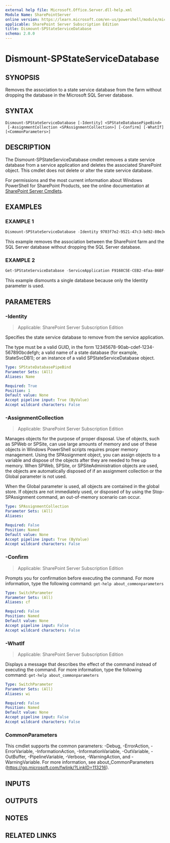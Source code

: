 ```yaml
---
external help file: Microsoft.Office.Server.dll-help.xml
Module Name: SharePointServer
online version: https://learn.microsoft.com/en-us/powershell/module/microsoft.sharepoint.powershell/dismount-spstateservicedatabase
applicable: SharePoint Server Subscription Edition
title: Dismount-SPStateServiceDatabase
schema: 2.0.0
---
```


# Dismount-SPStateServiceDatabase

## SYNOPSIS
Removes the association to a state service database from the farm without dropping the database in the Microsoft SQL Server database.

## SYNTAX

```
Dismount-SPStateServiceDatabase [-Identity] <SPStateDatabasePipeBind>
 [-AssignmentCollection <SPAssignmentCollection>] [-Confirm] [-WhatIf] [<CommonParameters>]
```

## DESCRIPTION
The Dismount-SPStateServiceDatabase cmdlet removes a state service database from a service application and deletes the associated SharePoint object.
This cmdlet does not delete or alter the state service database.

For permissions and the most current information about Windows PowerShell for SharePoint Products, see the online documentation at [SharePoint Server Cmdlets](https://learn.microsoft.com/powershell/sharepoint/sharepoint-server/sharepoint-server-cmdlets).

## EXAMPLES

### EXAMPLE 1
```powershell
Dismount-SPStateServiceDatabase -Identity 9703f7e2-9521-47c3-bd92-80e3eeba391b
```

This example removes the association between the SharePoint farm and the SQL Server database without dropping the SQL Server database.

### EXAMPLE 2
```powershell
Get-SPStateServiceDatabase -ServiceApplication F9168C5E-CEB2-4faa-B6BF-329BF39FA1E4 | Dismount-SPStateServiceDatabase
```

This example dismounts a single database because only the Identity parameter is used.

## PARAMETERS

### -Identity

> Applicable: SharePoint Server Subscription Edition

Specifies the state service database to remove from the service application.

The type must be a valid GUID, in the form 12345678-90ab-cdef-1234-567890bcdefgh; a valid name of a state database (for example, StateSvcDB1); or an instance of a valid SPStateServiceDatabase object.

```yaml
Type: SPStateDatabasePipeBind
Parameter Sets: (All)
Aliases: Name

Required: True
Position: 1
Default value: None
Accept pipeline input: True (ByValue)
Accept wildcard characters: False
```

### -AssignmentCollection

> Applicable: SharePoint Server Subscription Edition

Manages objects for the purpose of proper disposal.
Use of objects, such as SPWeb or SPSite, can use large amounts of memory and use of these objects in Windows PowerShell scripts requires proper memory management.
Using the SPAssignment object, you can assign objects to a variable and dispose of the objects after they are needed to free up memory.
When SPWeb, SPSite, or SPSiteAdministration objects are used, the objects are automatically disposed of if an assignment collection or the Global parameter is not used.

When the Global parameter is used, all objects are contained in the global store.
If objects are not immediately used, or disposed of by using the Stop-SPAssignment command, an out-of-memory scenario can occur.

```yaml
Type: SPAssignmentCollection
Parameter Sets: (All)
Aliases:

Required: False
Position: Named
Default value: None
Accept pipeline input: True (ByValue)
Accept wildcard characters: False
```

### -Confirm

> Applicable: SharePoint Server Subscription Edition

Prompts you for confirmation before executing the command.
For more information, type the following command: `get-help about_commonparameters`

```yaml
Type: SwitchParameter
Parameter Sets: (All)
Aliases: cf

Required: False
Position: Named
Default value: None
Accept pipeline input: False
Accept wildcard characters: False
```

### -WhatIf

> Applicable: SharePoint Server Subscription Edition

Displays a message that describes the effect of the command instead of executing the command.
For more information, type the following command: `get-help about_commonparameters`

```yaml
Type: SwitchParameter
Parameter Sets: (All)
Aliases: wi

Required: False
Position: Named
Default value: None
Accept pipeline input: False
Accept wildcard characters: False
```

### CommonParameters
This cmdlet supports the common parameters: -Debug, -ErrorAction, -ErrorVariable, -InformationAction, -InformationVariable, -OutVariable, -OutBuffer, -PipelineVariable, -Verbose, -WarningAction, and -WarningVariable. For more information, see about_CommonParameters (https://go.microsoft.com/fwlink/?LinkID=113216).

## INPUTS

## OUTPUTS

## NOTES

## RELATED LINKS
